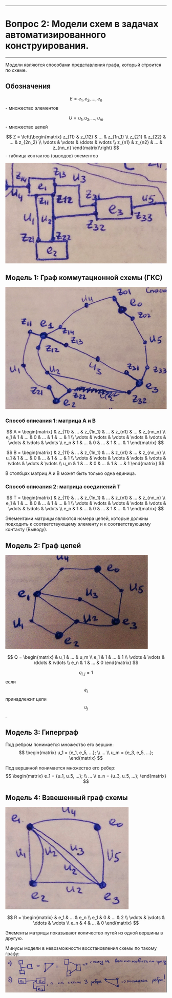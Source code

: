 ___
# Вопрос 2: Модели схем в задачах автоматизированного конструирования.
___

Модели являются способами представления графа, который строится по схеме.

## Обозначения

$$ E = {e_1, e_2, ..., e_n} $$ - множество элементов

$$ U = {u_1, u_2, ..., u_m} $$ - множество цепей

$$ Z =
\left(\begin{matrix}
    z_{11} & z_{12} & ...    & z_{1n_1} \\
    z_{21} & z_{22} & ...    & z_{2n_2} \\
    \vdots & \vdots & \ddots & \vdots \\
    z_{n1} & z_{n2} & ...    & z_{nn_n}
\end{matrix}\right) $$ - таблица контактов (выводов) элементов


![Пример схемы](../resources/imgs/2/1.png)

## Модель 1: Граф коммутационной схемы (ГКС)

![Пример графа](../resources/imgs/2/2.png)

### Способ описания 1: матрица A и B

$$
A = 
\begin{matrix}
           & z_{11} & ...    & z_{1n_1} & ...    & z_{n1} & ...    & z_{nn_n} \\
    e_1    & 1      & ...    & 0        & ...    & 1      & ...    & 1        \\
    \vdots & \vdots & \vdots & \vdots   & \vdots & \vdots & \vdots & \vdots   \\
    e_n    & 1      & ...    & 0        & ...    & 1      & ...    & 1        
\end{matrix}
$$

$$
B = 
\begin{matrix}
           & z_{11} & ...    & z_{1n_1} & ...    & z_{n1} & ...    & z_{nn_n} \\
    u_1    & 1      & ...    & 0        & ...    & 1      & ...    & 1        \\
    \vdots & \vdots & \vdots & \vdots   & \vdots & \vdots & \vdots & \vdots   \\
    u_m    & 1      & ...    & 0        & ...    & 1      & ...    & 1        
\end{matrix}
$$

В столбцах матриц A и B может быть только одна единица.

### Способ описания 2: матрица соединений T

$$
T = 
\begin{matrix}
           & z_{11} & ...    & z_{1n_1} & ...    & z_{n1} & ...    & z_{nn_n} \\
    e_1    & 1      & ...    & 0        & ...    & 1      & ...    & 1        \\
    \vdots & \vdots & \vdots & \vdots   & \vdots & \vdots & \vdots & \vdots   \\
    e_n    & 1      & ...    & 0        & ...    & 1      & ...    & 1        
\end{matrix}
$$

Элементами матрицы являются номера цепей, которые должны подходить к соответствующему элементу и к соответствующему контакту (Выводу).

## Модель 2: Граф цепей

![Пример графа](../resources/imgs/2/3.png)

$$
Q = 
\begin{matrix}
           & u_1    & ...    & u_m    \\
    e_1    & 1      & ...    & 1      \\
    \vdots & \vdots & \ddots & \vdots \\
    e_n    & 1      & ...    & 0       
\end{matrix}
$$

$$ q_{i,j} = 1 $$ если $$ e_i $$ принадлежит цепи $$ u_j $$.

## Модель 3: Гиперграф

Под ребром понимается множество его вершин:
$$
\begin{matrix}
u_1 = {e_1, e_5, ...}; \\
...                    \\
u_m = {e_3, e_5, ...};
\end{matrix}
$$

Под вершиной понимается множество его ребер:
$$
\begin{matrix}
e_1 = {u_1, u_5, ...}; \\
...                    \\
e_n = {u_3, u_5, ...};
\end{matrix}
$$

## Модель 4: Взвешенный граф схемы

![Пример графа](../resources/imgs/2/4.png)

$$
R = 
\begin{matrix}
           & e_1    & ...    & e_n    \\
    e_1    & 0      & ...    & 2      \\
    \vdots & \vdots & \ddots & \vdots \\
    e_n    & 4      & ...    & 0       
\end{matrix}
$$

Элементы матрицы показывают количество путей из одной вершины в другую.

Минусы модели в невозможности восстановления схемы по такому графу:
![Минус](../resources/imgs/2/5.png)